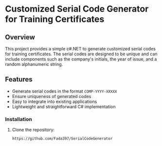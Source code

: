 # Customized Serial Code Generator for Training Certificates

## Overview

This project provides a simple c#.NET to generate customized serial codes for training certificates. The serial codes are designed to be 
unique and can include components such as the company's initials, the year of issue, and a random alphanumeric string.

## Features

- Generate serial codes in the format `COMP-YYYY-XXXXX`
- Ensure uniqueness of generated codes
- Easy to integrate into existing applications
- Lightweight and straightforward C# implementation

### Installation

1. Clone the repository:

   ```bash
   https://github.com/Fada397/SerialCodeGenerator
